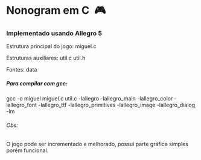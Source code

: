 # Nonogram em C ​ :video_game:

### Implementado usando Allegro 5

Estrutura principal do jogo: miguel.c

Estruturas auxiliares: util.c util.h

Fontes: data



##### Para compilar com gcc: 

gcc -o miguel  miguel.c util.c -lallegro -lallegro_main -lallegro_color -lallegro_font -lallegro_ttf -lallegro_primitives -lallegro_image -lallegro_dialog -lm

###### Obs:

 O jogo pode ser incrementado e melhorado, possui parte gráfica simples porém funcional.